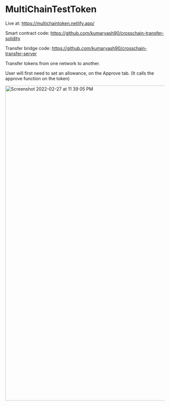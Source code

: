 # MultiChainTestToken

Live at: https://multichaintoken.netlify.app/

Smart contract code: https://github.com/kumaryash90/crosschain-transfer-solidity

Transfer bridge code: https://github.com/kumaryash90/crosschain-transfer-server


Transfer tokens from one network to another.

User will first need to set an allowance, on the Approve tab. (It calls the approve function on the token)


<img width="998" alt="Screenshot 2022-02-27 at 11 39 05 PM" src="https://user-images.githubusercontent.com/72552910/155894318-d35766ba-c578-4802-8762-e2adfdc459fc.png">
